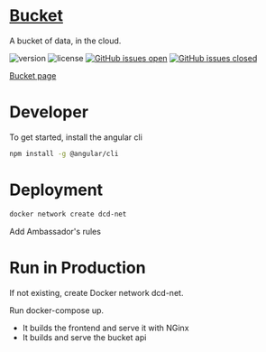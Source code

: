 # [Bucket](https://datacentricdesign.org/tools/bucket)

A bucket of data, in the cloud.

![version](https://img.shields.io/badge/version-0.0.4-blue.svg)
![license](https://img.shields.io/badge/license-MIT-blue.svg)
[![GitHub issues open](https://img.shields.io/github/issues/datacentricdesign/bucket.svg?maxAge=2592000)]()
[![GitHub issues closed](https://img.shields.io/github/issues-closed-raw/datacentricdesign/bucket.svg?maxAge=2592000)]()

[Bucket page](https://datacentricdesign.org/bucket)


# Developer 

To get started, install the angular cli

```bash
npm install -g @angular/cli
```

# Deployment


```sh
docker network create dcd-net
```

Add Ambassador's rules 


# Run in Production

If not existing, create Docker network dcd-net.

Run docker-compose up.

- It builds the frontend and serve it with NGinx
- It builds and serve the bucket api